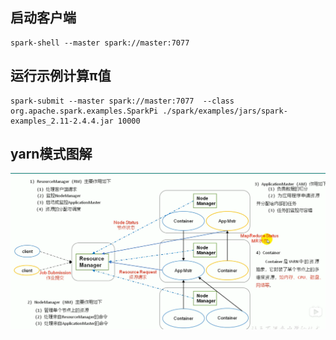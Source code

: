 ## 启动客户端
    spark-shell --master spark://master:7077
## 运行示例计算π值
    spark-submit --master spark://master:7077  --class org.apache.spark.examples.SparkPi ./spark/examples/jars/spark-examples_2.11-2.4.4.jar 10000
## yarn模式图解
   ![](image/2020-02-06-16-24-22.png)
